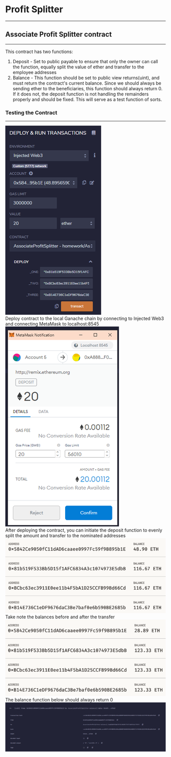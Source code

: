# Profit Splitter
---
## Associate Profit Splitter contract
---
This contract has two functions:
1. Deposit - Set to public payable to ensure that only the owner can call the function, equally split the value of ether and transfer to the employee addresses
2. Balance - This function should be set to public view returns(uint), and must return the contract's current balance. Since we should always be sending ether to the beneficiaries, this function should always return 0. If it does not, the deposit function is not handling the remainders properly and should be fixed. This will serve as a test function of sorts.

### Testing the Contract
---
![](./resources/contract_deployment.png)  
Deploy contract to the local Ganache chain by connecting to Injected Web3 and connecting MetaMask to localhost:8545  
![](./resources/metamask.png)  
After deploying the contract, you can initiate the deposit function to evenly split the amount and transfer to the nominated addresses  
![](./resources/before_transfer.png)  
Take note the balances before and after the transfer  
![](./resources/after_transfer.png)  
The balance function below should always return 0  
![](./resources/balance_function.png)